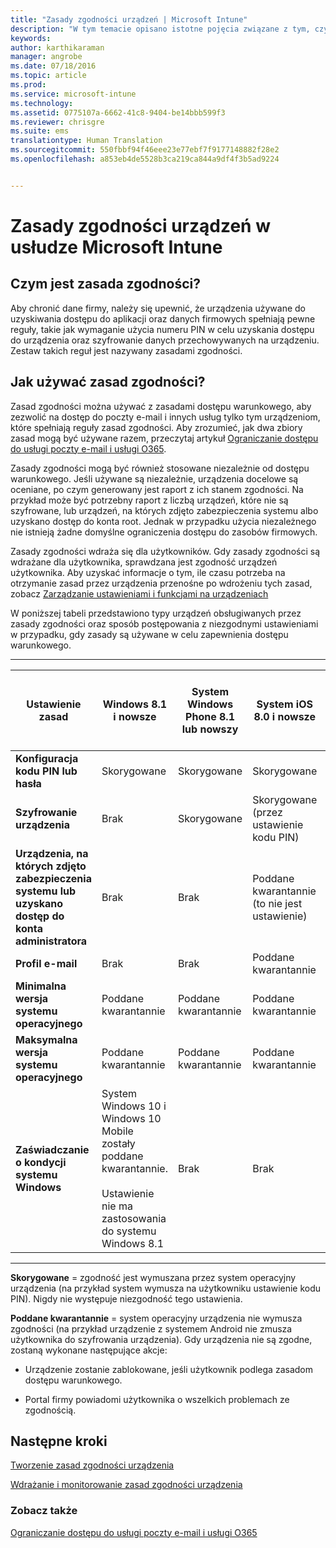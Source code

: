 ```yaml
---
title: "Zasady zgodności urządzeń | Microsoft Intune"
description: "W tym temacie opisano istotne pojęcia związane z tym, czym są zasady zgodności urządzeń i jak działają."
keywords: 
author: karthikaraman
manager: angrobe
ms.date: 07/18/2016
ms.topic: article
ms.prod: 
ms.service: microsoft-intune
ms.technology: 
ms.assetid: 0775107a-6662-41c8-9404-be14bbb599f3
ms.reviewer: chrisgre
ms.suite: ems
translationtype: Human Translation
ms.sourcegitcommit: 550fbbf94f46eee23e77ebf7f9177148882f28e2
ms.openlocfilehash: a853eb4de5528b3ca219ca844a9df4f3b5ad9224


---
```


# Zasady zgodności urządzeń w usłudze Microsoft Intune
## Czym jest zasada zgodności?
Aby chronić dane firmy, należy się upewnić, że urządzenia używane do uzyskiwania dostępu do aplikacji oraz danych firmowych spełniają pewne reguły, takie jak wymaganie użycia numeru PIN w celu uzyskania dostępu do urządzenia oraz szyfrowanie danych przechowywanych na urządzeniu. Zestaw takich reguł jest nazywany zasadami zgodności.

## Jak używać zasad zgodności?
Zasad zgodności można używać z zasadami dostępu warunkowego, aby zezwolić na dostęp do poczty e-mail i innych usług tylko tym urządzeniom, które spełniają reguły zasad zgodności. Aby zrozumieć, jak dwa zbiory zasad mogą być używane razem, przeczytaj artykuł [Ograniczanie dostępu do usługi poczty e-mail i usługi O365](restrict-access-to-email-and-o365-services-with-microsoft-intune.md).

Zasady zgodności mogą być również stosowane niezależnie od dostępu warunkowego. Jeśli używane są niezależnie, urządzenia docelowe są oceniane, po czym generowany jest raport z ich stanem zgodności. Na przykład może być potrzebny raport z liczbą urządzeń, które nie są szyfrowane, lub urządzeń, na których zdjęto zabezpieczenia systemu albo uzyskano dostęp do konta root. Jednak w przypadku użycia niezależnego nie istnieją żadne domyślne ograniczenia dostępu do zasobów firmowych.

Zasady zgodności wdraża się dla użytkowników. Gdy zasady zgodności są wdrażane dla użytkownika, sprawdzana jest zgodność urządzeń użytkownika.
Aby uzyskać informacje o tym, ile czasu potrzeba na otrzymanie zasad przez urządzenia przenośne po wdrożeniu tych zasad, zobacz [Zarządzanie ustawieniami i funkcjami na urządzeniach](https://docs.microsoft.com/en-us/intune/deploy-use/manage-settings-and-features-on-your-devices-with-microsoft-intune-policies#frequently-asked-questions-about-intune-policies)

W poniższej tabeli przedstawiono typy urządzeń obsługiwanych przez zasady zgodności oraz sposób postępowania z niezgodnymi ustawieniami w przypadku, gdy zasady są używane w celu zapewnienia dostępu warunkowego.

-----------------------------

|Ustawienie zasad| Windows 8.1 i nowsze| System Windows Phone 8.1 lub nowszy| System iOS 8.0 i nowsze|Android 4.0 i nowsze<br/>KNOX Samsung  Standard 4.0 i nowsze|
|-----|----|----|----|----|
|**Konfiguracja kodu PIN lub hasła** |Skorygowane|Skorygowane|Skorygowane|Poddane kwarantannie|
|**Szyfrowanie urządzenia**|Brak|Skorygowane|Skorygowane (przez ustawienie kodu PIN)|Poddane kwarantannie|
|**Urządzenia, na których zdjęto zabezpieczenia systemu lub uzyskano dostęp do konta administratora**|Brak|Brak|Poddane kwarantannie (to nie jest ustawienie)|Poddane kwarantannie (to nie jest ustawienie)|
|**Profil e-mail**|Brak|Brak|Poddane kwarantannie|Brak|
|**Minimalna wersja systemu operacyjnego**|Poddane kwarantannie|Poddane kwarantannie|Poddane kwarantannie|Poddane kwarantannie|
|**Maksymalna wersja systemu operacyjnego**|Poddane kwarantannie| Poddane kwarantannie| Poddane kwarantannie| Poddane kwarantannie|
|**Zaświadczanie o kondycji systemu Windows**|System Windows 10 i Windows 10 Mobile zostały poddane kwarantannie.<br /><br />Ustawienie nie ma zastosowania do systemu Windows 8.1|Brak|Brak|Brak|

------------------------------

**Skorygowane** = zgodność jest wymuszana przez system operacyjny urządzenia (na przykład system wymusza na użytkowniku ustawienie kodu PIN).  Nigdy nie występuje niezgodność tego ustawienia.

**Poddane kwarantannie** = system operacyjny urządzenia nie wymusza zgodności (na przykład urządzenie z systemem Android nie zmusza użytkownika do szyfrowania urządzenia). Gdy urządzenia nie są zgodne, zostaną wykonane następujące akcje:

-   Urządzenie zostanie zablokowane, jeśli użytkownik podlega zasadom dostępu warunkowego.

-   Portal firmy powiadomi użytkownika o wszelkich problemach ze zgodnością.

## Następne kroki
[Tworzenie zasad zgodności urządzenia](create-a-device-compliance-policy-in-microsoft-intune.md)

[Wdrażanie i monitorowanie zasad zgodności urządzenia](deploy-and-monitor-a-device-compliance-policy-in-microsoft-intune.md)

### Zobacz także
[Ograniczanie dostępu do usługi poczty e-mail i usługi O365](restrict-access-to-email-and-o365-services-with-microsoft-intune.md)



<!--HONumber=Sep16_HO4-->


